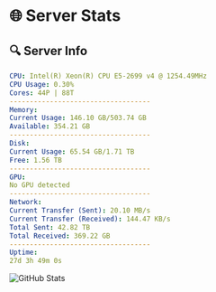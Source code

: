 # 🌐 Server Stats
## 🔍 Server Info
```yaml
CPU: Intel(R) Xeon(R) CPU E5-2699 v4 @ 1254.49MHz
CPU Usage: 0.30%
Cores: 44P | 88T
-----------------------------------
Memory:
Current Usage: 146.10 GB/503.74 GB
Available: 354.21 GB
-----------------------------------
Disk:
Current Usage: 65.54 GB/1.71 TB
Free: 1.56 TB
-----------------------------------
GPU:
No GPU detected
-----------------------------------
Network:
Current Transfer (Sent): 20.10 MB/s
Current Transfer (Received): 144.47 KB/s
Total Sent: 42.82 TB
Total Received: 369.22 GB
-----------------------------------
Uptime:
27d 3h 49m 0s
```
![GitHub Stats](https://img.shields.io/badge/Updated-2025-04-04_01:11:49-blue)